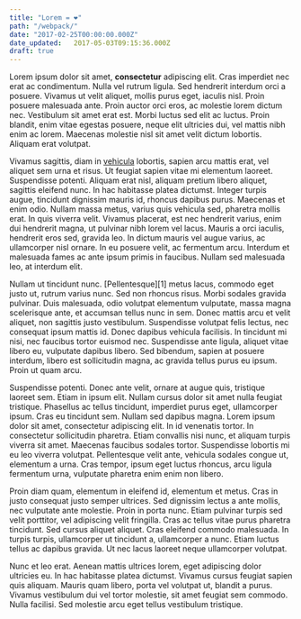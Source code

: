 ```yaml
---
title: "Lorem = ❤️"
path: "/webpack/"
date: "2017-02-25T00:00:00.000Z"
date_updated:   2017-05-03T09:15:36.000Z
draft: true
---
```


Lorem ipsum dolor sit amet, __consectetur__ adipiscing elit. Cras imperdiet nec erat ac condimentum. Nulla vel rutrum ligula. Sed hendrerit interdum orci a posuere. Vivamus ut velit aliquet, mollis purus eget, iaculis nisl. Proin posuere malesuada ante. Proin auctor orci eros, ac molestie lorem dictum nec. Vestibulum sit amet erat est. Morbi luctus sed elit ac luctus. Proin blandit, enim vitae egestas posuere, neque elit ultricies dui, vel mattis nibh enim ac lorem. Maecenas molestie nisl sit amet velit dictum lobortis. Aliquam erat volutpat.

Vivamus sagittis, diam in [vehicula](https://github.com/jonschlinkert/remarked) lobortis, sapien arcu mattis erat, vel aliquet sem urna et risus. Ut feugiat sapien vitae mi elementum laoreet. Suspendisse potenti. Aliquam erat nisl, aliquam pretium libero aliquet, sagittis eleifend nunc. In hac habitasse platea dictumst. Integer turpis augue, tincidunt dignissim mauris id, rhoncus dapibus purus. Maecenas et enim odio. Nullam massa metus, varius quis vehicula sed, pharetra mollis erat. In quis viverra velit. Vivamus placerat, est nec hendrerit varius, enim dui hendrerit magna, ut pulvinar nibh lorem vel lacus. Mauris a orci iaculis, hendrerit eros sed, gravida leo. In dictum mauris vel augue varius, ac ullamcorper nisl ornare. In eu posuere velit, ac fermentum arcu. Interdum et malesuada fames ac ante ipsum primis in faucibus. Nullam sed malesuada leo, at interdum elit.

Nullam ut tincidunt nunc. [Pellentesque][1] metus lacus, commodo eget justo ut, rutrum varius nunc. Sed non rhoncus risus. Morbi sodales gravida pulvinar. Duis malesuada, odio volutpat elementum vulputate, massa magna scelerisque ante, et accumsan tellus nunc in sem. Donec mattis arcu et velit aliquet, non sagittis justo vestibulum. Suspendisse volutpat felis lectus, nec consequat ipsum mattis id. Donec dapibus vehicula facilisis. In tincidunt mi nisi, nec faucibus tortor euismod nec. Suspendisse ante ligula, aliquet vitae libero eu, vulputate dapibus libero. Sed bibendum, sapien at posuere interdum, libero est sollicitudin magna, ac gravida tellus purus eu ipsum. Proin ut quam arcu.

Suspendisse potenti. Donec ante velit, ornare at augue quis, tristique laoreet sem. Etiam in ipsum elit. Nullam cursus dolor sit amet nulla feugiat tristique. Phasellus ac tellus tincidunt, imperdiet purus eget, ullamcorper ipsum. Cras eu tincidunt sem. Nullam sed dapibus magna. Lorem ipsum dolor sit amet, consectetur adipiscing elit. In id venenatis tortor. In consectetur sollicitudin pharetra. Etiam convallis nisi nunc, et aliquam turpis viverra sit amet. Maecenas faucibus sodales tortor. Suspendisse lobortis mi eu leo viverra volutpat. Pellentesque velit ante, vehicula sodales congue ut, elementum a urna. Cras tempor, ipsum eget luctus rhoncus, arcu ligula fermentum urna, vulputate pharetra enim enim non libero.

Proin diam quam, elementum in eleifend id, elementum et metus. Cras in justo consequat justo semper ultrices. Sed dignissim lectus a ante mollis, nec vulputate ante molestie. Proin in porta nunc. Etiam pulvinar turpis sed velit porttitor, vel adipiscing velit fringilla. Cras ac tellus vitae purus pharetra tincidunt. Sed cursus aliquet aliquet. Cras eleifend commodo malesuada. In turpis turpis, ullamcorper ut tincidunt a, ullamcorper a nunc. Etiam luctus tellus ac dapibus gravida. Ut nec lacus laoreet neque ullamcorper volutpat.

Nunc et leo erat. Aenean mattis ultrices lorem, eget adipiscing dolor ultricies eu. In hac habitasse platea dictumst. Vivamus cursus feugiat sapien quis aliquam. Mauris quam libero, porta vel volutpat ut, blandit a purus. Vivamus vestibulum dui vel tortor molestie, sit amet feugiat sem commodo. Nulla facilisi. Sed molestie arcu eget tellus vestibulum tristique.
